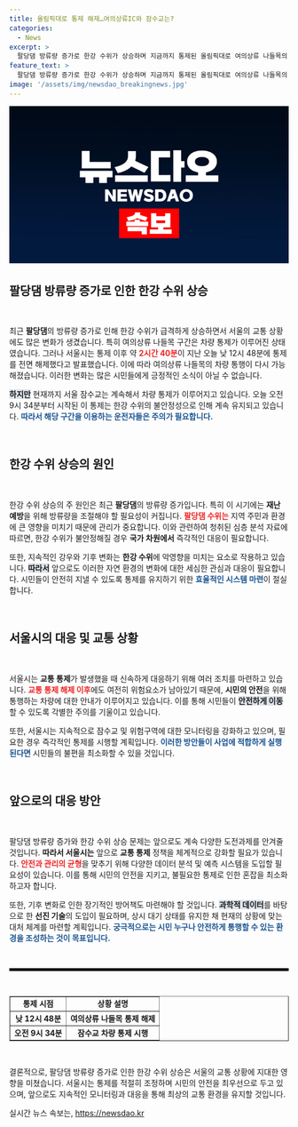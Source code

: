 ```yaml
---
title: 올림픽대로 통제 해제…여의상류IC와 잠수교는?
categories:
  - News
excerpt: >
  팔당댐 방류량 증가로 한강 수위가 상승하며 지금까지 통제된 올림픽대로 여의상류 나들목의 차량 통행이 드디어 재개되었습니다! 그러나 서울 잠수교는 여전히 통제 중, 상황의 잔여 여파를 주목하세요!
feature_text: >
  팔당댐 방류량 증가로 한강 수위가 상승하며 지금까지 통제된 올림픽대로 여의상류 나들목의 차량 통행이 드디어 재개되었습니다! 그러나 서울 잠수교는 여전히 통제 중, 상황의 잔여 여파를 주목하세요!
image: '/assets/img/newsdao_breakingnews.jpg'
---
```


<p><img src="/assets/img/newsdao_breakingnews.jpg" alt="flaretime 속보" /></p>

<h2 data-ke-size="size26">팔당댐 방류량 증가로 인한 한강 수위 상승</h2>

<p data-ke-size="size16">&nbsp;</p>

<p>최근 <b>팔당댐</b>의 방류량 증가로 인해 한강 수위가 급격하게 상승하면서 서울의 교통 상황에도 많은 변화가 생겼습니다. 특히 여의상류 나들목 구간은 차량 통제가 이루어진 상태였습니다. 그러나 서울시는 통제 이후 약 <b><span style="color: #ee2323;">2시간 40분</span></b>이 지난 오늘 낮 12시 48분에 통제를 전면 해제했다고 발표했습니다. 이에 따라 여의상류 나들목의 차량 통행이 다시 가능해졌습니다. 이러한 변화는 많은 시민들에게 긍정적인 소식이 아닐 수 없습니다.</p>

<p><b><span style="background-color: #21538527;">하지만</span></b> 현재까지 서울 잠수교는 계속해서 차량 통제가 이루어지고 있습니다. 오늘 오전 9시 34분부터 시작된 이 통제는 한강 수위의 불안정성으로 인해 계속 유지되고 있습니다. <b><span style="color: #1a5490;">따라서 해당 구간을 이용하는 운전자들은 주의가 필요합니다.</span></b></p>

<p data-ke-size="size16">&nbsp;</p>

<h2 data-ke-size="size26">한강 수위 상승의 원인</h2>

<p data-ke-size="size16">&nbsp;</p>

<p>한강 수위 상승의 주 원인은 최근 <b>팔당댐</b>의 방류량 증가입니다. 특히 이 시기에는 <b>재난 예방</b>을 위해 방류량을 조절해야 할 필요성이 커집니다. <b><span style="color: #ee2323;">팔당댐 수위는</span></b> 지역 주민과 환경에 큰 영향을 미치기 때문에 관리가 중요합니다. 이와 관련하여 청취된 심층 분석 자료에 따르면, 한강 수위가 불안정해질 경우 <b>국가 차원에서</b> 즉각적인 대응이 필요합니다.</p>

<p>또한, 지속적인 강우와 기후 변화는 <b>한강 수위</b>에 악영향을 미치는 요소로 작용하고 있습니다. <b><span style="background-color: #21538527;">따라서</span></b> 앞으로도 이러한 자연 환경의 변화에 대한 세심한 관심과 대응이 필요합니다. 시민들이 안전히 지낼 수 있도록 통제를 유지하기 위한 <b><span style="color: #1a5490;">효율적인 시스템 마련</span></b>이 절실합니다.</p>

<p data-ke-size="size16">&nbsp;</p>

<h2 data-ke-size="size26">서울시의 대응 및 교통 상황</h2>

<p data-ke-size="size16">&nbsp;</p>

<p>서울시는 <b>교통 통제</b>가 발생했을 때 신속하게 대응하기 위해 여러 조치를 마련하고 있습니다. <b><span style="color: #ee2323;">교통 통제 해제 이후</span></b>에도 여전히 위험요소가 남아있기 때문에, <b>시민의 안전</b>을 위해 통행하는 차량에 대한 안내가 이루어지고 있습니다. 이를 통해 시민들이 <b><span style="background-color: #21538527;">안전하게 이동</span></b>할 수 있도록 각별한 주의를 기울이고 있습니다.</p>

<p>또한, 서울시는 지속적으로 잠수교 및 위험구역에 대한 모니터링을 강화하고 있으며, 필요한 경우 즉각적인 통제를 시행할 계획입니다. <b><span style="color: #1a5490;">이러한 방안들이 사업에 적합하게 실행된다면</span></b> 시민들의 불편을 최소화할 수 있을 것입니다.</p>

<p data-ke-size="size16">&nbsp;</p>

<h2 data-ke-size="size26">앞으로의 대응 방안</h2>

<p data-ke-size="size16">&nbsp;</p>

<p>팔당댐 방류량 증가와 한강 수위 상승 문제는 앞으로도 계속 다양한 도전과제를 안겨줄 것입니다. <b>따라서 서울시는</b> 앞으로 <b>교통 통제</b> 정책을 체계적으로 강화할 필요가 있습니다. <b><span style="color: #ee2323;">안전과 관리의 균형</span></b>을 맞추기 위해 다양한 데이터 분석 및 예측 시스템을 도입할 필요성이 있습니다. 이를 통해 시민의 안전을 지키고, 불필요한 통제로 인한 혼잡을 최소화하고자 합니다.</p>

<p>또한, 기후 변화로 인한 장기적인 방어책도 마련해야 할 것입니다. <b><span style="background-color: #21538527;">과학적 데이터</span></b>를 바탕으로 한 <b>선진 기술</b>의 도입이 필요하며, 상시 대기 상태를 유지한 채 현재의 상황에 맞는 대처 체계를 마련할 계획입니다. <b><span style="color: #1a5490;">궁극적으로는 시민 누구나 안전하게 통행할 수 있는 환경을 조성하는 것이 목표입니다.</span></b></p>

<p data-ke-size="size16">&nbsp;</p>

<hr style="border: 2px solid #000;"/>

<p data-ke-size="size16">&nbsp;</p>

<table style="width: 100%;" border="1">
    <tr>
        <td style="text-align: center; height: 17px;"><b>통제 시점</b></td>
        <td style="text-align: center; height: 17px;"><b>상황 설명</b></td>
    </tr>
    <tr>
        <td style="text-align: center; height: 17px;"><b>낮 12시 48분</b></td>
        <td style="text-align: center; height: 17px;"><b>여의상류 나들목 통제 해제</b></td>
    </tr>
    <tr>
        <td style="text-align: center; height: 17px;"><b>오전 9시 34분</b></td>
        <td style="text-align: center; height: 17px;"><b>잠수교 차량 통제 시행</b></td>
    </tr>
</table>

<p data-ke-size="size16">&nbsp;</p>

<p>결론적으로, 팔당댐 방류량 증가로 인한 한강 수위 상승은 서울의 교통 상황에 지대한 영향을 미쳤습니다. 서울시는 통제를 적절히 조정하며 시민의 안전을 최우선으로 두고 있으며, 앞으로도 지속적인 모니터링과 대응을 통해 최상의 교통 환경을 유지할 것입니다.</p>
실시간 뉴스 속보는, <a href="https://newsdao.kr" rel="dofollow">https://newsdao.kr</a>



